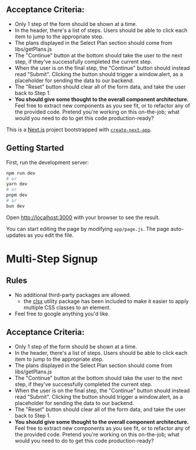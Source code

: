 ## Acceptance Criteria:


- Only 1 step of the form should be shown at a time.
- In the header, there's a list of steps. Users should be able to click each item to jump to the appropriate step.
- The plans displayed in the Select Plan section should come from libs/getPlans.js
- The "Continue" button at the bottom should take the user to the next step, if they've successfully completed the current step.
- When the user is on the final step, the "Continue" button should instead read "Submit". Clicking the button should trigger a window.alert, as a placeholder for sending the data to our backend.
- The "Reset" button should clear all of the form data, and take the user back to Step 1.
- **You should give some thought to the overall component architecture.** Feel free to extract new components as you see fit, or to refactor any of the provided code. Pretend you're working on this on-the-job; what would you need to do to get this code production-ready?


This is a [Next.js](https://nextjs.org/) project bootstrapped with [`create-next-app`](https://github.com/vercel/next.js/tree/canary/packages/create-next-app).

## Getting Started

First, run the development server:

```bash
npm run dev
# or
yarn dev
# or
pnpm dev
# or
bun dev
```

Open [http://localhost:3000](http://localhost:3000) with your browser to see the result.

You can start editing the page by modifying `app/page.js`. The page auto-updates as you edit the file.

# Multi-Step Signup

## Rules
- No additional third-party packages are allowed.
    - the [clsx](https://www.npmjs.com/package/clsx) utility package has been included to make it easier to apply multiple CSS classes to an element.
- Feel free to google anything you'd like.

## Acceptance Criteria:


- Only 1 step of the form should be shown at a time.
- In the header, there's a list of steps. Users should be able to click each item to jump to the appropriate step.
- The plans displayed in the Select Plan section should come from libs/getPlans.js
- The "Continue" button at the bottom should take the user to the next step, if they've successfully completed the current step.
- When the user is on the final step, the "Continue" button should instead read "Submit". Clicking the button should trigger a window.alert, as a placeholder for sending the data to our backend.
- The "Reset" button should clear all of the form data, and take the user back to Step 1.
- **You should give some thought to the overall component architecture.** Feel free to extract new components as you see fit, or to refactor any of the provided code. Pretend you're working on this on-the-job; what would you need to do to get this code production-ready?
